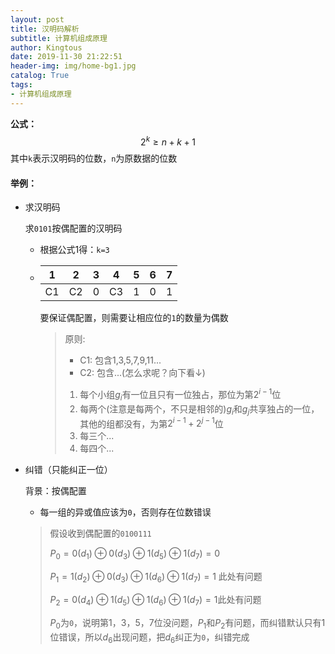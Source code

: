 ```yaml
---
layout: post
title: 汉明码解析
subtitle: 计算机组成原理
author: Kingtous
date: 2019-11-30 21:22:51
header-img: img/home-bg1.jpg
catalog: True
tags:
- 计算机组成原理
---
```


**公式：**
$$
2^k \ge n+k+1
$$
其中`k`表示汉明码的位数，`n`为原数据的位数

#### 举例：

- 求汉明码

    求`0101`按偶配置的汉明码

    - 根据公式1得：`k=3`

    - | 1    | 2    | 3    | 4    | 5    | 6    | 7    |
        | ---- | ---- | ---- | ---- | ---- | ---- | ---- |
        | C1   | C2   | 0    | C3   | 1    | 0    | 1    |

        要保证偶配置，则需要让相应位的`1`的数量为偶数

        > 原则:
        >
        > - C1: 包含1,3,5,7,9,11...
        > - C2: 包含...(怎么求呢？向下看↓)
        >
        > 1. 每个小组$g_i$有一位且只有一位独占，那位为第$2^{i-1}$位
        > 2. 每两个(注意是每两个，不只是相邻的)$g_i$和$g_j$共享独占的一位，其他的组都没有，为第$2^{i-1}+2^{j-1}$位
        > 3. 每三个...
        > 4. 每四个...

- 纠错（只能纠正一位）

    背景：按偶配置

    - 每一组的异或值应该为`0`，否则存在位数错误

    > 假设收到偶配置的`0100111`
    >
    > $P_0 = 0(d_1) \oplus 0(d_3) \oplus 1(d_5) \oplus 1(d_7) =0$
    >
    > $P_1 = 1(d_2) \oplus 0(d_3) \oplus 1(d_6) \oplus 1(d_7) = 1$ 此处有问题
    >
    > $P_2 = 0(d_4) \oplus 1(d_5) \oplus 1(d_6) \oplus 1(d_7) = 1$此处有问题
    >
    >  $P_0$为`0`，说明第1，3，5，7位没问题，$P_1$和$P_2$有问题，而纠错默认只有1位错误，所以$d_6$出现问题，把$d_6$纠正为`0`，纠错完成


